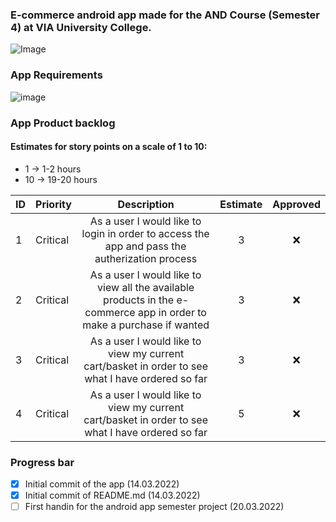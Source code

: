 ### E-commerce android app made for the AND Course (Semester 4) at VIA University College. 
![Image](https://upload.wikimedia.org/wikipedia/commons/5/5d/VIA_UC_logo.png)

### App Requirements
![image](https://user-images.githubusercontent.com/82092907/158166131-3505404a-68cc-41ae-8492-ffe9cf5207d6.png)

### App Product backlog
#### Estimates for story points on a scale of 1 to 10:
- 1 -> 1-2 hours
- 10 -> 19-20 hours

| ID | Priority | Description   | Estimate  | Approved | 
| -- | -------  |:-------------:| :--------:| :------: | 
| 1  | Critical | As a user I would like to login in order to access the app and pass the autherization process| 3     | ❌      | 
| 2  | Critical | As a user I would like to view all the available products in the e-commerce app in order to make a purchase if wanted|   3     | ❌      | 
| 3  | Critical | As a user I would like to view my current cart/basket in order to see what I have ordered so far|    3     | ❌      |
| 4  | Critical | As a user I would like to view my current cart/basket in order to see what I have ordered so far|    5     | ❌      |


### Progress bar
- [x] Initial commit of the app (14.03.2022)
- [x] Initial commit of README.md (14.03.2022) 
- [ ] First handin for the android app semester project (20.03.2022)
